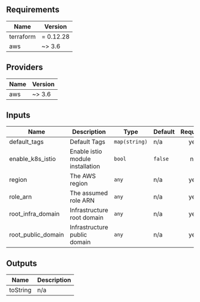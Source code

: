 ## Requirements

| Name | Version |
|------|---------|
| terraform | = 0.12.28 |
| aws | ~> 3.6 |

## Providers

| Name | Version |
|------|---------|
| aws | ~> 3.6 |

## Inputs

| Name | Description | Type | Default | Required |
|------|-------------|------|---------|:--------:|
| default\_tags | Default Tags | `map(string)` | n/a | yes |
| enable\_k8s\_istio | Enable istio module installation | `bool` | `false` | no |
| region | The AWS region | `any` | n/a | yes |
| role\_arn | The assumed role ARN | `any` | n/a | yes |
| root\_infra\_domain | Infrastructure root domain | `any` | n/a | yes |
| root\_public\_domain | Infrastructure public domain | `any` | n/a | yes |

## Outputs

| Name | Description |
|------|-------------|
| toString | n/a |

